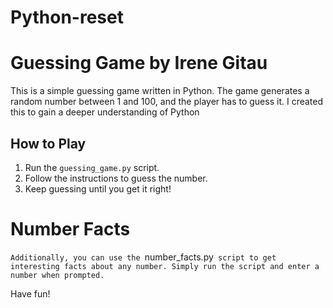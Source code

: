# Python-reset

# Guessing Game by Irene Gitau

This is a simple guessing game written in Python. The game generates a random number between 1 and 100, and the player has to guess it. I created this to gain a deeper understanding of Python

## How to Play
 
1. Run the `guessing_game.py` script.
2. Follow the instructions to guess the number.
3. Keep guessing until you get it right!

# Number Facts

`Additionally, you can use the `number_facts.py` script to get interesting facts about any number. Simply run the script and enter a number when prompted.`

Have fun!
